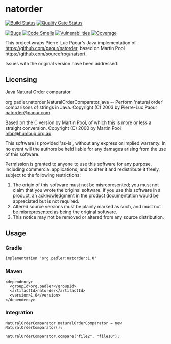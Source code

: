 # natorder
[![Build Status](https://travis-ci.org/616slayer616/natorder.svg?branch=master)](https://travis-ci.org/616slayer616/natorder)
[![Quality Gate Status](https://sonarcloud.io/api/project_badges/measure?project=616slayer616_natorder&metric=alert_status)](https://sonarcloud.io/dashboard?id=616slayer616_natorder)

[![Bugs](https://sonarcloud.io/api/project_badges/measure?project=616slayer616_natorder&metric=bugs)](https://sonarcloud.io/dashboard?id=616slayer616_natorder)
[![Code Smells](https://sonarcloud.io/api/project_badges/measure?project=616slayer616_natorder&metric=code_smells)](https://sonarcloud.io/dashboard?id=616slayer616_natorder)
[![Vulnerabilities](https://sonarcloud.io/api/project_badges/measure?project=616slayer616_natorder&metric=vulnerabilities)](https://sonarcloud.io/dashboard?id=616slayer616_natorder)
[![Coverage](https://sonarcloud.io/api/project_badges/measure?project=616slayer616_natorder&metric=coverage)](https://sonarcloud.io/dashboard?id=616slayer616_natorder)


This project wraps Pierre-Luc Paour's Java implementation of <https://github.com/paour/natorder>, based on Martin Pool <https://github.com/sourcefrog/natsort>.

Issues with the original version have been addressed.


## Licensing
Java Natural Order comparator

org.padler.natorder.NaturalOrderComparator.java -- Perform 'natural order' comparisons of strings in Java.
 Copyright (C) 2003 by Pierre-Luc Paour <natorder@paour.com>

 Based on the C version by Martin Pool, of which this is more or less a straight conversion.
 Copyright (C) 2000 by Martin Pool <mbp@humbug.org.au>

 This software is provided 'as-is', without any express or implied
 warranty.  In no event will the authors be held liable for any damages
 arising from the use of this software.

 Permission is granted to anyone to use this software for any purpose,
 including commercial applications, and to alter it and redistribute it
 freely, subject to the following restrictions:

 1. The origin of this software must not be misrepresented; you must not
 claim that you wrote the original software. If you use this software
 in a product, an acknowledgment in the product documentation would be
 appreciated but is not required.
 2. Altered source versions must be plainly marked as such, and must not be
 misrepresented as being the original software.
 3. This notice may not be removed or altered from any source distribution.

## Usage

### Gradle
```
implementation 'org.padler:natorder:1.0'
```

### Maven
```
<dependency>
  <groupId>org.padler</groupId>
  <artifactId>natorder</artifactId>
  <version>1.0</version>
</dependency>
```

### Integration

```
NaturalOrderComparator naturalOrderComparator = new NaturalOrderComparator();

naturalOrderComparator.compare("file2", "file10");
```
